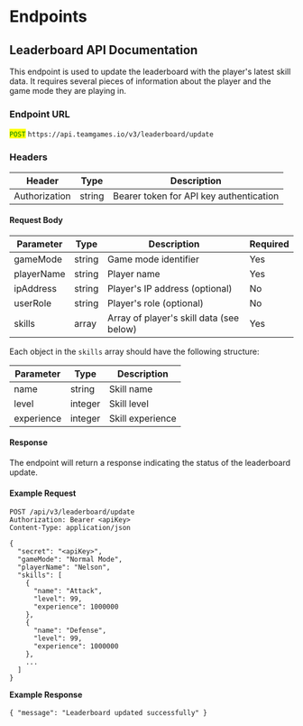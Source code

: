 # Endpoints

## Leaderboard API Documentation

This endpoint is used to update the leaderboard with the player's latest skill data. It requires several pieces of information about the player and the game mode they are playing in.

### Endpoint URL

<mark style="color:green;">`POST`</mark> `https://api.teamgames.io/v3/leaderboard/update`

### Headers

| Header        | Type   | Description                             |
| ------------- | ------ | --------------------------------------- |
| Authorization | string | Bearer token for API key authentication |

#### Request Body

| Parameter  | Type   | Description                              | Required |
| ---------- | ------ | ---------------------------------------- | -------- |
| gameMode   | string | Game mode identifier                     | Yes      |
| playerName | string | Player name                              | Yes      |
| ipAddress  | string | Player's IP address (optional)           | No       |
| userRole   | string | Player's role (optional)                 | No       |
| skills     | array  | Array of player's skill data (see below) | Yes      |

Each object in the `skills` array should have the following structure:

| Parameter  | Type    | Description      |
| ---------- | ------- | ---------------- |
| name       | string  | Skill name       |
| level      | integer | Skill level      |
| experience | integer | Skill experience |

#### Response

The endpoint will return a response indicating the status of the leaderboard update.

#### Example Request

```
POST /api/v3/leaderboard/update
Authorization: Bearer <apiKey>
Content-Type: application/json

{
  "secret": "<apiKey>",
  "gameMode": "Normal Mode",
  "playerName": "Nelson",
  "skills": [
    {
      "name": "Attack",
      "level": 99,
      "experience": 1000000
    },
    {
      "name": "Defense",
      "level": 99,
      "experience": 1000000
    },
    ...
  ]
}
```

**Example Response**\
\
`{ "message": "Leaderboard updated successfully" }`
